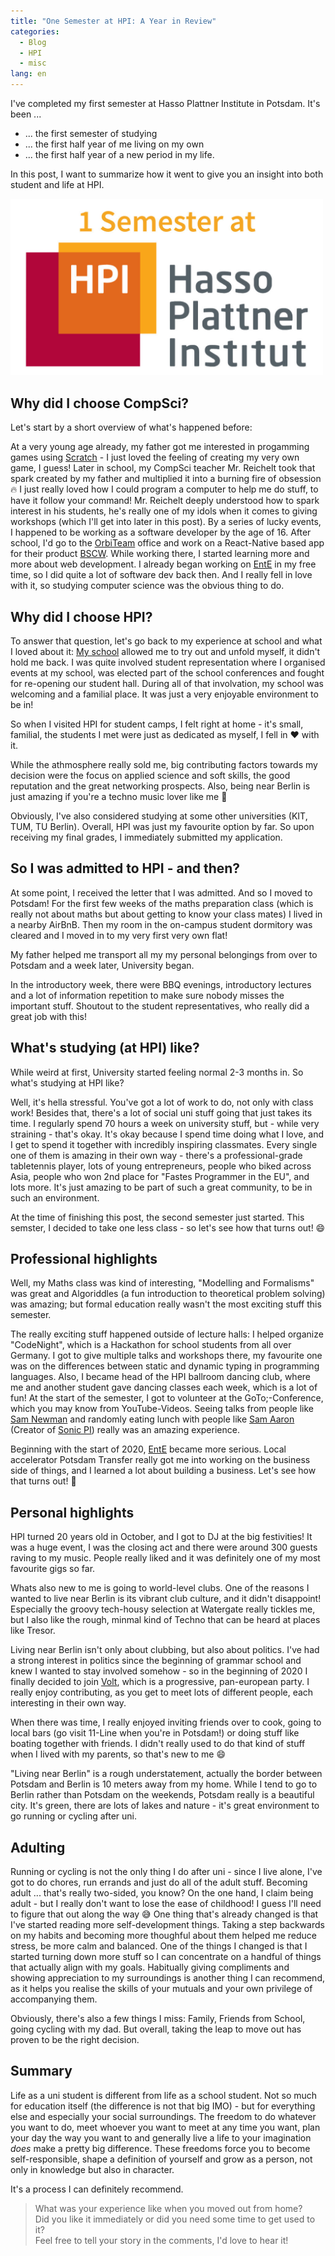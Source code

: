 ```yaml
---
title: "One Semester at HPI: A Year in Review"
categories:
  - Blog
  - HPI
  - misc
lang: en
---
```


I've completed my first semester at Hasso Plattner Institute in Potsdam.
It's been ...

- ... the first semester of studying
- ... the first half year of me living on my own
- ... the first half year of a new period in my life.

In this post, I want to summarize how it went to give you an insight into both student and life at HPI.

<img style="max-width: 500px;" src="/assets/one-semester-at-hpi/hpi_logo.jpg" href="HPI Logo">

<!--more-->

## Why did I choose CompSci?

Let's start by a short overview of what's happened before:

At a very young age already, my father got me interested in progamming games using [Scratch](https://scratch.mit.edu) - I just loved the feeling of creating my very own game, I guess!
Later in school, my CompSci teacher Mr. Reichelt took that spark created by my father and multiplied it into a burning fire of obsession 🔥
I just really loved how I could program a computer to help me do stuff, to have it follow your command!
Mr. Reichelt deeply understood how to spark interest in his students, he's really one of my idols when it comes to giving workshops (which I'll get into later in this post).
By a series of lucky events, I happened to be working as a software developer by the age of 16.
After school, I'd go to the [OrbiTeam](https://orbiteam.de) office and work on a React-Native based app for their product [BSCW](https://bscw.de).
While working there, I started learning more and more about web development.
I already began working on [EntE](https://ente.app) in my free time, so I did quite a lot of software dev back then.
And I really fell in love with it, so studying computer science was the obvious thing to do.

## Why did I choose HPI?

To answer that question, let's go back to my experience at school and what I loved about it:
[My school](https://ema-bonn.de) allowed me to try out and unfold myself, it didn't hold me back.
I was quite involved student representation where I organised events at my school, was elected part of the school conferences and fought for re-opening our student hall.
During all of that involvation, my school was welcoming and a familial place.
It was just a very enjoyable environment to be in!

So when I visited HPI for student camps, I felt right at home - it's small, familial, the students I met were just as dedicated as myself, I fell in ❤️ with it.

While the athmosphere really sold me, big contributing factors towards my decision were the focus on applied science and soft skills, the good reputation and the great networking prospects.
Also, being near Berlin is just amazing if you're a techno music lover like me 🎵

Obviously, I've also considered studying at some other universities (KIT, TUM, TU Berlin).
Overall, HPI was just my favourite option by far.
So upon receiving my final grades, I immediately submitted my application.

## So I was admitted to HPI - and then?

At some point, I received the letter that I was admitted. And so I moved to Potsdam!
For the first few weeks of the maths preparation class (which is really not about maths but about getting to know your class mates) I lived in a nearby AirBnB.
Then my room in the on-campus student dormitory was cleared and I moved in to my very first very own flat!

My father helped me transport all my my personal belongings from over to Potsdam and a week later, University began.

In the introductory week, there were BBQ evenings, introductory lectures and a lot of information repetition to make sure nobody misses the important stuff.
Shoutout to the student representatives, who really did a great job with this!

## What's studying (at HPI) like?

While weird at first, University started feeling normal 2-3 months in. So what's studying at HPI like?

Well, it's hella stressful.
You've got a lot of work to do, not only with class work!
Besides that, there's a lot of social uni stuff going that just takes its time.
I regularly spend 70 hours a week on university stuff, but - while very straining - that's okay.
It's okay because I spend time doing what I love, and I get to spend it together with incredibly inspiring classmates.
Every single one of them is amazing in their own way - there's a professional-grade tabletennis player, lots of young entrepreneurs, people who biked across Asia, people who won 2nd place for "Fastes Programmer in the EU", and lots more.
It's just amazing to be part of such a great community, to be in such an environment.

At the time of finishing this post, the second semester just started.
This semster, I decided to take one less class - so let's see how that turns out! 😄

## Professional highlights

Well, my Maths class was kind of interesting, "Modelling and Formalisms" was great and Algoriddles (a fun introduction to theoretical problem solving) was amazing; but formal education really wasn't the most exciting stuff this semester.

The really exciting stuff happened outside of lecture halls:
I helped organize "CodeNight", which is a Hackathon for school students from all over Germany.
I got to give multiple talks and workshops there, my favourite one was on the differences between static and dynamic typing in programming languages.
Also, I became head of the HPI ballroom dancing club, where me and another student gave dancing classes each week, which is a lot of fun!
At the start of the semester, I got to volunteer at the GoTo;-Conference, which you may know from YouTube-Videos.
Seeing talks from people like [Sam Newman](https://samnewman.io) and randomly eating lunch with people like [Sam Aaron](http://sam.aaron.name) (Creator of [Sonic PI](https://sonic-pi.net)) really was an amazing experience.

Beginning with the start of 2020, [EntE](https://ente.app) became more serious.
Local accelerator Potsdam Transfer really got me into working on the business side of things, and I learned a lot about building a business.
Let's see how that turns out! 🦆

## Personal highlights

HPI turned 20 years old in October, and I got to DJ at the big festivities!
It was a huge event, I was the closing act and there were around 300 guests raving to my music.
People really liked and it was definitely one of my most favourite gigs so far.

Whats also new to me is going to world-level clubs.
One of the reasons I wanted to live near Berlin is its vibrant club culture, and it didn't disappoint!
Especially the groovy tech-housy selection at Watergate really tickles me, but I also like the rough, minmal kind of Techno that can be heard at places like Tresor.

Living near Berlin isn't only about clubbing, but also about politics.
I've had a strong interest in politics since the beginning of grammar school and knew I wanted to stay involved somehow - so in the beginning of 2020 I finally decided to join [Volt](https://volteuropa.org), which is a progressive, pan-european party. I really enjoy contributing, as you get to meet lots of different people, each interesting in their own way.

When there was time, I really enjoyed inviting friends over to cook, going to local bars (go visit 11-Line when you're in Potsdam!) or doing stuff like boating together with friends.
I didn't really used to do that kind of stuff when I lived with my parents, so that's new to me 😄

"Living near Berlin" is a rough understatement, actually the border between Potsdam and Berlin is 10 meters away from my home.
While I tend to go to Berlin rather than Potsdam on the weekends, Potsdam really is a beautiful city.
It's green, there are lots of lakes and nature - it's great environment to go running or cycling after uni.

## Adulting

Running or cycling is not the only thing I do after uni - since I live alone, I've got to do chores, run errands and just do all of the adult stuff.
Becoming adult ... that's really two-sided, you know?
On the one hand, I claim being adult - but I really don't want to lose the ease of childhood!
I guess I'll need to figure that out along the way 😅
One thing that's already changed is that I've started reading more  self-development things.
Taking a step backwards on my habits and becoming more thoughful about them helped me reduce stress, be more calm and balanced.
One of the things I changed is that I started turning down more stuff so I can concentrate on a handful of things that actually align with my goals.
Habitually giving compliments and showing appreciation to my surroundings is another thing I can recommend, as it helps you realise the skills of your mutuals and your own privilege of accompanying them.

Obviously, there's also a few things I miss: Family, Friends from School, going cycling with my dad.
But overall, taking the leap to move out has proven to be the right decision.

## Summary

Life as a uni student is different from life as a school student.
Not so much for education itself (the difference is not that big IMO) - but for everything else and especially your social surroundings.
The freedom to do whatever you want to do, meet whoever you want to meet at any time you want, plan your day the way you want to and generally live a life to your imagination *does* make a pretty big difference.
These freedoms force you to become self-responsible, shape a definition of yourself and grow as a person, not only in knowledge but also in character.

It's a process I can definitely recommend.

> What was your experience like when you moved out from home?  
> Did you like it immediately or did you need some time to get used to it?  
> Feel free to tell your story in the comments, I'd love to hear it!

